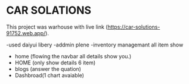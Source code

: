 # CAR SOLATIONS

This project was warhouse with live link (https://car-solutions-91752.web.app/).


-used daiyui libery
-addmin plene
-inventory managemant all item show
- home (flowing the navbar all details show you.)
- HOME (only show details 6 item)
- blogs (answer the quation)
- Dashbroad(1 chart avaiable)
